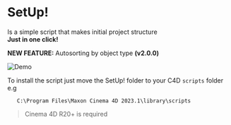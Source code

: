 # SetUp!
Is a simple script that makes initial project structure  
**Just in one click!**   

**NEW FEATURE:** Autosorting by object type **(v2.0.0)**


![Demo](https://i.ibb.co/GnGjwxR/WIP-Set-Up2.gif)


To install the script just move the SetUp! folder to your C4D `scripts` folder    
e.g
```
   C:\Program Files\Maxon Cinema 4D 2023.1\library\scripts
```


> Cinema 4D R20+ is required 
